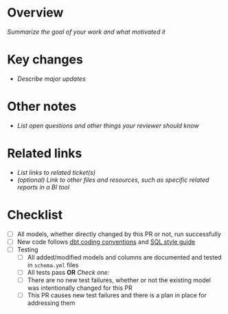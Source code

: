 # Overview
_Summarize the goal of your work and what motivated it_

# Key changes
- _Describe major updates_

# Other notes
- _List open questions and other things your reviewer should know_

# Related links
- _List links to related ticket(s)_
- _(optional) Link to other files and resources, such as specific related reports in a BI tool_

# Checklist
- [ ] All models, whether directly changed by this PR or not, run successfully
- [ ] New code follows [dbt coding conventions](https://github.com/brooklyn-data/co/blob/master/dbt_coding_conventions.md) and [SQL style guide](https://github.com/brooklyn-data/co/blob/master/sql_style_guide.md)
- [ ] Testing
    - [ ] All added/modified models and columns are documented and tested in `schema.yml` files
    - [ ] All tests pass **OR**
    _Check one:_
    - [ ] There are no new test failures, whether or not the existing model was intentionally changed for this PR
    - [ ] This PR causes new test failures and there is a plan in place for addressing them

